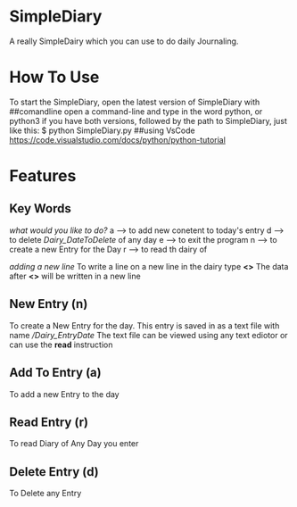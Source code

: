 # SimpleDiary
A really SimpleDairy which you can use to do daily Journaling.
# How To Use
To start the SimpleDiary, open the latest version of SimpleDiary with 
##comandline
open a command-line and type in the word python, 
or python3 if you have both versions,
followed by the path to SimpleDiary,
just like this: $ python SimpleDiary.py 
##using VsCode
https://code.visualstudio.com/docs/python/python-tutorial

# Features
## Key Words
_what would you like to do?_
a --> to add new conetent to today's entry
d --> to delete _Dairy_DateToDelete_ of any day
e --> to exit the program
n --> to create a new Entry for the Day
r --> to read th  dairy of 

_adding a new line_
To write a line on a new line in the dairy type **<>**
The data after **<>** will be written in a new line
## New Entry (n)
To create a New Entry for the day.
This entry is saved in as a text file with name _/Dairy_EntryDate_
The text file can be viewed using any text ediotor or can use the **read** instruction
## Add To Entry (a)
To add a new Entry to the day
## Read Entry (r)
To read Diary of Any Day you enter
## Delete Entry (d)
To Delete any Entry
